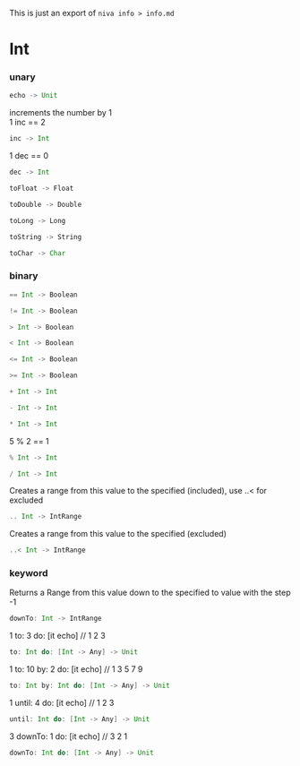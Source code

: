 This is just an export of `niva info > info.md`

# Int

### unary
```Scala
echo -> Unit
```
increments the number by 1  
1 inc == 2
```Scala
inc -> Int
```
1 dec == 0
```Scala
dec -> Int
```
```Scala
toFloat -> Float
```
```Scala
toDouble -> Double
```
```Scala
toLong -> Long
```
```Scala
toString -> String
```
```Scala
toChar -> Char
```
### binary
```Scala
== Int -> Boolean
```
```Scala
!= Int -> Boolean
```
```Scala
> Int -> Boolean
```
```Scala
< Int -> Boolean
```
```Scala
<= Int -> Boolean
```
```Scala
>= Int -> Boolean
```
```Scala
+ Int -> Int
```
```Scala
- Int -> Int
```
```Scala
* Int -> Int
```
5 % 2 == 1
```Scala
% Int -> Int
```
```Scala
/ Int -> Int
```
Creates a range from this value to the specified (included), use ..< for excluded
```Scala
.. Int -> IntRange
```
Creates a range from this value to the specified (excluded)
```Scala
..< Int -> IntRange
```
### keyword
Returns a Range from this value down to the specified to value with the step -1
```Scala
downTo: Int -> IntRange
```
1 to: 3 do: [it echo] // 1 2 3
```Scala
to: Int do: [Int -> Any] -> Unit
```
1 to: 10 by: 2 do: [it echo] // 1 3 5 7 9
```Scala
to: Int by: Int do: [Int -> Any] -> Unit
```
1 until: 4 do: [it echo] // 1 2 3
```Scala
until: Int do: [Int -> Any] -> Unit
```
3 downTo: 1 do: [it echo] // 3 2 1
```Scala
downTo: Int do: [Int -> Any] -> Unit
```